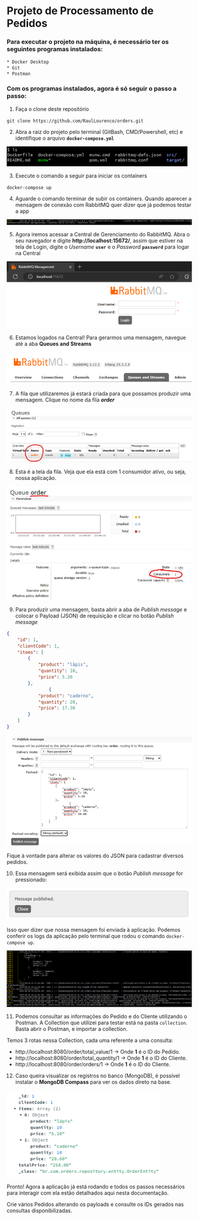 # Projeto de Processamento de Pedidos

### Para executar o projeto na máquina, é necessário ter os seguintes programas instalados:

```
* Docker Desktop
* Git
* Postman
```

### Com os programas instalados, agora é só seguir o passo a passo:

1. Faça o clone deste repositório

`git clone https://github.com/RaulLourenco/orders.git`

2. Abra a raiz do projeto pelo terminal (GitBash, CMD/Powershell, etc) e identifique o arquivo **`docker-compose.yml`**

![Raiz do projeto](./images/print-ls.png)

3. Execute o comando a seguir para iniciar os containers

`docker-compose up`

4. Aguarde o comando terminar de subir os containers. Quando aparecer a mensagem de conexão com RabbitMQ quer dizer que já podemos testar a app

![Mensagem de conexão com o RabbitMQ](./images/rabbitmq-connection.png)

5. Agora iremos acessar a Central de Gerenciamento do RabbitMQ. Abra o seu navegador e digite **http://localhost:15672/**, assim que estiver na tela de Login, digite o _Username_ **`user`** e o _Password_ **`password`** para logar na Central

![Tela de Login RabbitMQ](./images/rabbitmq-login-screen.png)

6. Estamos logados na Central! Para gerarmos uma mensagem, navegue até a aba **Queues and Streams**

![Aba de Queues RabbitMQ](./images/rabbitmq-tabs.png)

7. A fila que utilizaremos já estará criada para que possamos produzir uma mensagem. Clique no nome da fila **_order_**

![Nome da fila RabbitMQ](./images/rabbitmq-queue.png)

8. Esta é a tela da fila. Veja que ela está com 1 consumidor ativo, ou seja, nossa aplicação.

![Página da fila RabbitMQ](./images/rabbitmq-queue-page.png)

9. Para produzir uma mensagem, basta abrir a aba de _Publish message_ e colocar o Payload (JSON) de requisição e clicar no botão _Publish message_

```JSON
{
    "id": 1,
    "clientCode": 1,
    "items": [
        {
            "product": "lápis",
            "quantity": 10,
            "price": 5.20
        },
                {
            "product": "caderno",
            "quantity": 20,
            "price": 17.30
        }
    ]
}
```

![Publicar mensagem RabbitMQ](./images/rabbitmq-publish-message.png)

Fique à vontade para alterar os valores do JSON para cadastrar diversos pedidos.

10. Essa mensagem será exibida assim que o botão _Publish message_ for pressionado:

![Pop-up RabbitMQ](./images/rabbitmq-popup.png)

Isso quer dizer que nossa mensagem foi enviada à aplicação. Podemos conferir os logs da aplicação pelo terminal que rodou o comando `docker-compose up`.

![Logs da Aplicação](./images/app-logs.png)

11. Podemos consultar as informações do Pedido e do Cliente utilizando o Postman. A Collection que utilizei para testar está na pasta `collection`. Basta abrir o Postman, e importar a collection.

Temos 3 rotas nessa Collection, cada uma referente a uma consulta:

* http://localhost:8080/order/total_value/1 -> Onde **1** é o ID do Pedido.
* http://localhost:8080/order/total_quantity/1 -> Onde **1** é o ID do Cliente.
* http://localhost:8080/order/orders/1 -> Onde **1** é o ID do Cliente.

12. Caso queira visualizar os registros no banco (MongoDB), é possível instalar o **MongoDB Compass** para ver os dados direto na base.

![MongoDB Compass](./images/mongodb-compass.png)

Pronto! Agora a aplicação já está rodando e todos os passos necessários para interagir com ela estão detalhados aqui nesta documentação.

Crie vários Pedidos alterando os payloads e consulte os IDs gerados nas consultas disponibilizadas.